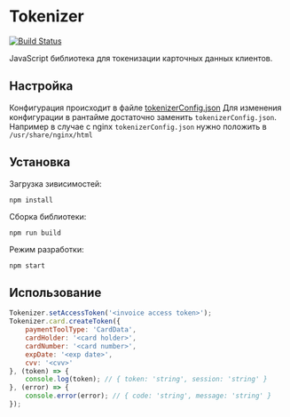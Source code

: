 # Tokenizer
[![Build Status](http://ci.rbkmoney.com/buildStatus/icon?job=rbkmoney_private/tokenizer.js/master)](http://ci.rbkmoney.com/job/rbkmoney_private/job/tokenizer.js/job/master)

JavaScript библиотека для токенизации карточных данных клиентов.

## Настройка
Конфигурация происходит в файле [tokenizerConfig.json](/src/tokenizerConfig.json)
Для изменения конфигурации в рантайме достаточно заменить `tokenizerConfig.json`.
Например в случае с nginx `tokenizerConfig.json` нужно положить в `/usr/share/nginx/html`

## Установка
Загрузка зивисимостей:

    npm install

Сборка библиотеки:

    npm run build

Режим разработки:

    npm start
    
## Использование
```javascript
Tokenizer.setAccessToken('<invoice access token>');
Tokenizer.card.createToken({
    paymentToolType: 'CardData',
    cardHolder: '<card holder>',
    cardNumber: '<card number>',
    expDate: '<exp date>',
    cvv: '<cvv>'
}, (token) => {
    console.log(token); // { token: 'string', session: 'string' }
}, (error) => {
    console.error(error); // { code: 'string', message: 'string' }
});
```
